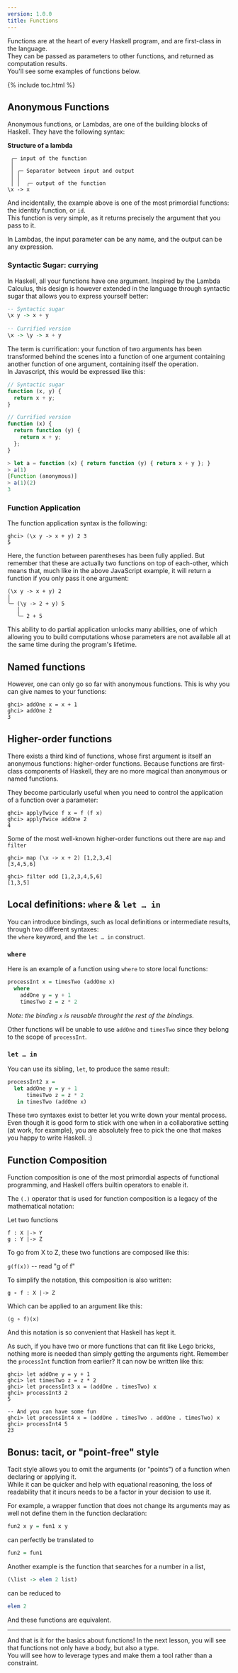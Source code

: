 ```yaml
---
version: 1.0.0
title: Functions
---
```


Functions are at the heart of every Haskell program, and are first-class in the language.  
They can be passed as parameters to other functions, and returned as computation results.  
You'll see some examples of functions below.

{% include toc.html %}

## Anonymous Functions

Anonymous functions, or Lambdas, are one of the building blocks of Haskell. They have the following syntax:

**Structure of a lambda**
```
 ╭─ input of the function
 │ 
 │ ╭─ Separator between input and output
 │ │ 
 │ │  ╭─ output of the function
\x -> x
```

And incidentally, the example above is one of the most primordial functions: the identity function, or `id`.  
This function is very simple, as it returns precisely the argument that you pass to it.

In Lambdas, the input parameter can be any name, and the output can be any expression.

### Syntactic Sugar: currying

In Haskell, all your functions have one argument. Inspired by the Lambda Calculus, this design is however extended in
the language through syntactic sugar that allows you to express yourself better:

```haskell
-- Syntactic sugar
\x y -> x + y
 
-- Currified version
\x -> \y -> x + y
```

The term is currification: your function of two arguments has been transformed behind the scenes into a function
of one argument containing another function of one argument, containing itself the operation.  
In Javascript, this would be expressed like this:

```javascript
// Syntactic sugar
function (x, y) {
  return x + y;
}

// Currified version
function (x) {
  return function (y) {
    return x + y;
  };
}

> let a = function (x) { return function (y) { return x + y }; }
> a(1)
[Function (anonymous)]
> a(1)(2)
3
```

### Function Application

The function application syntax is the following:

```console?lang=haskell&prompt=ghci>,ghci|
ghci> (\x y -> x + y) 2 3 
5
```

Here, the function between parentheses has been fully applied. But remember that these
are actually two functions on top of each-other, which means that,
much like in the above JavaScript example, it will return a function if you only pass it one argument:

```
(\x y -> x + y) 2
│ 
╰─ (\y -> 2 + y) 5
   │ 
   ╰─ 2 + 5
```

This ability to do partial application unlocks many abilities, one of which allowing you to build computations whose
parameters are not available all at the same time during the program's lifetime.

## Named functions

However, one can only go so far with anonymous functions. This is why you can give names to your functions:

```console?lang=haskell&prompt=ghci>,ghci|
ghci> addOne x = x + 1
ghci> addOne 2
3
```

## Higher-order functions

There exists a third kind of functions, whose first argument is itself an anonymous functions: higher-order functions.
Because functions are first-class components of Haskell, they are no more magical than anonymous or named functions.

They become particularly useful when you need to control the application of a function over a parameter:

```console?lang=haskell&prompt=ghci>,ghci|
ghci> applyTwice f x = f (f x)
ghci> applyTwice addOne 2
4
```

Some of the most well-known higher-order functions out there are `map` and `filter`

```console?lang=haskell&prompt=ghci>,ghci|
ghci> map (\x -> x + 2) [1,2,3,4]
[3,4,5,6]

ghci> filter odd [1,2,3,4,5,6]
[1,3,5]
```

## Local definitions: `where` & `let … in`

You can introduce bindings, such as local definitions or intermediate results, through two different syntaxes:  
the `where` keyword, and the `let … in` construct.

### `where`

Here is an example of a function using `where` to store local functions:

```haskell
processInt x = timesTwo (addOne x)
  where
    addOne y = y + 1
    timesTwo z = z * 2
```

_Note: the binding `x` is reusable throught the rest of the bindings._

Other functions will be unable to use `addOne` and `timesTwo` since they belong to the scope of `processInt`.

### `let … in`

You can use its sibling, `let`, to produce the same result:

```haskell
processInt2 x =
  let addOne y = y + 1
      timesTwo z = z * 2  
   in timesTwo (addOne x)
```

These two syntaxes exist to better let you write down your mental process. Even though it is good form to stick with one
when in a collaborative setting (at work, for example), you are absolutely free to pick the one that makes you happy to
write Haskell. :)

## Function Composition

Function composition is one of the most primordial aspects of functional programming, and Haskell offers builtin operators
to enable it.

The `(.)` operator that is used for function composition is a legacy of the mathematical notation:

Let two functions  
```
f : X |-> Y  
g : Y |-> Z  
```

To go from X to Z, these two functions are composed like this:

`g(f(x))` -- read "g of f"

To simplify the notation, this composition is also written:

`g ∘ f : X |-> Z`

Which can be applied to an argument like this:

`(g ∘ f)(x)`

And this notation is so convenient that Haskell has kept it.

As such, if you have two or more functions that can fit like Lego bricks, nothing more is needed than simply getting
the arguments right. Remember the `processInt` function from earlier? It can now be written like this:

```console?lang=haskell&prompt=ghci>,ghci|
ghci> let addOne y = y + 1
ghci> let timesTwo z = z * 2
ghci> let processInt3 x = (addOne . timesTwo) x
ghci> processInt3 2
5

-- And you can have some fun
ghci> let processInt4 x = (addOne . timesTwo . addOne . timesTwo) x
ghci> processInt4 5
23
```

## Bonus: tacit, or "point-free" style

Tacit style allows you to omit the arguments (or "points") of a function when declaring or applying it.  
While it can be quicker and help with equational reasoning, the loss of readability that it incurs needs to be a factor
in your decision to use it.

For example, a wrapper function that does not change its arguments may as well not define them in the function declaration:

```Haskell
fun2 x y = fun1 x y
```

can perfectly be translated to

```Haskell
fun2 = fun1
```

Another example is the function that searches for a number in a list, 

```haskell
(\list -> elem 2 list)
```

can be reduced to

```Haskell
elem 2
```

And these functions are equivalent.

---

And that is it for the basics about functions! In the next lesson, you will see that functions not only have a body, but also a type.  
You will see how to leverage types and make them a tool rather than a constraint.
